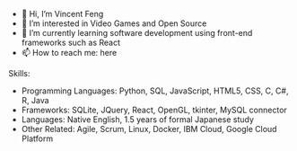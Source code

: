 - 👋 Hi, I’m Vincent Feng
- 👀 I’m interested in Video Games and Open Source
- 🌱 I’m currently learning software development using front-end frameworks such as React
- 📫 How to reach me: here

Skills:
- Programming Languages: Python, SQL, JavaScript, HTML5, CSS, C, C\#, R, Java
- Frameworks: SQLite, JQuery, React, OpenGL, tkinter, MySQL connector
- Languages: Native English, 1.5 years of formal Japanese study
- Other Related: Agile, Scrum, Linux, Docker, IBM Cloud, Google Cloud Platform

<!---
Mimars-Project/Mimars-Project is a ✨ special ✨ repository because its `README.md` (this file) appears on your GitHub profile.
You can click the Preview link to take a look at your changes.
--->

